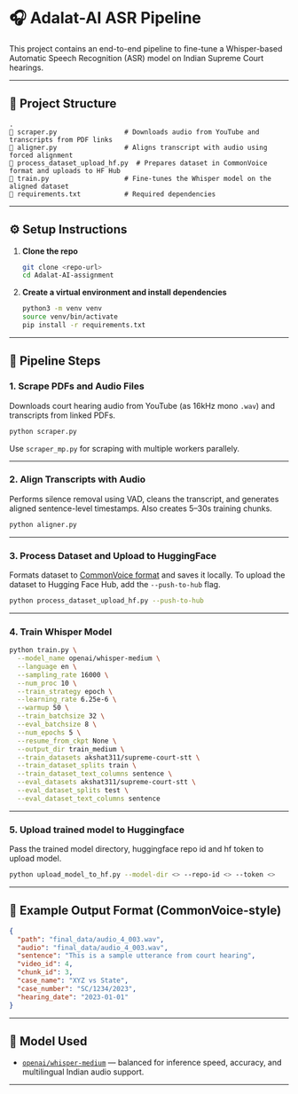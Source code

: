 # 🎧 Adalat-AI ASR Pipeline

This project contains an end-to-end pipeline to fine-tune a Whisper-based Automatic Speech Recognition (ASR) model on Indian Supreme Court hearings.

---

## 📁 Project Structure

```
.
🔗 scraper.py                 # Downloads audio from YouTube and transcripts from PDF links
🔗 aligner.py                 # Aligns transcript with audio using forced alignment
🔗 process_dataset_upload_hf.py  # Prepares dataset in CommonVoice format and uploads to HF Hub
🔗 train.py                   # Fine-tunes the Whisper model on the aligned dataset
🔗 requirements.txt           # Required dependencies
```

---

## ⚙️ Setup Instructions

1. **Clone the repo**

   ```bash
   git clone <repo-url>
   cd Adalat-AI-assignment
   ```

2. **Create a virtual environment and install dependencies**

   ```bash
   python3 -m venv venv
   source venv/bin/activate
   pip install -r requirements.txt
   ```

---

## 🚀 Pipeline Steps

### 1. Scrape PDFs and Audio Files

Downloads court hearing audio from YouTube (as 16kHz mono `.wav`) and transcripts from linked PDFs.

```bash
python scraper.py
```

Use `scraper_mp.py` for scraping with multiple workers parallely. 

---

### 2. Align Transcripts with Audio

Performs silence removal using VAD, cleans the transcript, and generates aligned sentence-level timestamps. Also creates 5–30s training chunks.

```bash
python aligner.py
```

---

### 3. Process Dataset and Upload to HuggingFace

Formats dataset to [CommonVoice format](https://commonvoice.mozilla.org/en/datasets) and saves it locally.
To upload the dataset to Hugging Face Hub, add the `--push-to-hub` flag.

```bash
python process_dataset_upload_hf.py --push-to-hub
```

---

### 4. Train Whisper Model

```bash
python train.py \
  --model_name openai/whisper-medium \
  --language en \
  --sampling_rate 16000 \
  --num_proc 10 \
  --train_strategy epoch \
  --learning_rate 6.25e-6 \
  --warmup 50 \
  --train_batchsize 32 \
  --eval_batchsize 8 \
  --num_epochs 5 \
  --resume_from_ckpt None \
  --output_dir train_medium \
  --train_datasets akshat311/supreme-court-stt \
  --train_dataset_splits train \
  --train_dataset_text_columns sentence \
  --eval_datasets akshat311/supreme-court-stt \
  --eval_dataset_splits test \
  --eval_dataset_text_columns sentence
```

---

### 5. Upload trained model to Huggingface

Pass the trained model directory, huggingface repo id and hf token to upload model.

```bash
python upload_model_to_hf.py --model-dir <> --repo-id <> --token <>
```

---

## 🧠 Example Output Format (CommonVoice-style)

```json
{
  "path": "final_data/audio_4_003.wav",
  "audio": "final_data/audio_4_003.wav",
  "sentence": "This is a sample utterance from court hearing",
  "video_id": 4,
  "chunk_id": 3,
  "case_name": "XYZ vs State",
  "case_number": "SC/1234/2023",
  "hearing_date": "2023-01-01"
}
```

---

## 🧰 Model Used

* [`openai/whisper-medium`](https://huggingface.co/openai/whisper-medium) — balanced for inference speed, accuracy, and multilingual Indian audio support.

---

